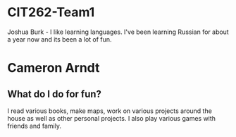 # CIT262-Team1

Joshua Burk - I like learning languages. I've been learning Russian for about a year now and its been a lot of fun.


Cameron Arndt
================

What do I do for fun?
---------------------
I read various books, make maps, work on various projects around the house as well as other personal projects.
I also play various games with friends and family.
